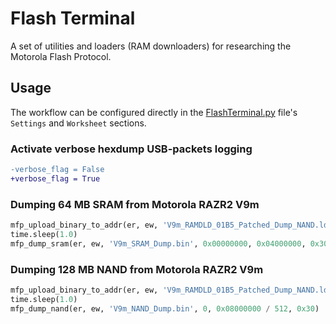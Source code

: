 Flash Terminal
==============

A set of utilities and loaders (RAM downloaders) for researching the Motorola Flash Protocol.

## Usage

The workflow can be configured directly in the [FlashTerminal.py](FlashTerminal.py) file's `Settings` and `Worksheet` sections.

### Activate verbose hexdump USB-packets logging

```diff
-verbose_flag = False
+verbose_flag = True
```

### Dumping 64 MB SRAM from Motorola RAZR2 V9m

```python
mfp_upload_binary_to_addr(er, ew, 'V9m_RAMDLD_01B5_Patched_Dump_NAND.ldr', 0x00100000, 0x00100000)
time.sleep(1.0)
mfp_dump_sram(er, ew, 'V9m_SRAM_Dump.bin', 0x00000000, 0x04000000, 0x30)
```

### Dumping 128 MB NAND from Motorola RAZR2 V9m

```python
mfp_upload_binary_to_addr(er, ew, 'V9m_RAMDLD_01B5_Patched_Dump_NAND.ldr', 0x00100000, 0x00100000)
time.sleep(1.0)
mfp_dump_nand(er, ew, 'V9m_NAND_Dump.bin', 0, 0x08000000 / 512, 0x30)
```
